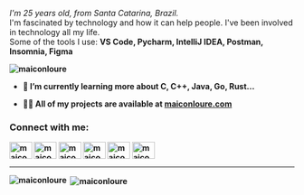 <p><i>I'm 25 years old, from Santa Catarina, Brazil.</i></br>
I'm fascinated by technology and how it can help people. I've been involved in technology all my life.</br>
Some of the tools I use: <b>VS Code, Pycharm, IntelliJ IDEA, Postman, Insomnia, Figma
</p>
<p align="left"> <img src="https://komarev.com/ghpvc/?username=maiconloure&label=Profile%20views&color=0e75b6&style=flat" alt="maiconloure" /> </p>

- 🌱 I’m currently learning more about **C, C++, Java, Go, Rust...**

- 👨‍💻 All of my projects are available at [maiconloure.com](maiconloure.com)

<h3 align="left">Connect with me:</h3>
<p align="left">
<a href="https://twitter.com/maiconloure" target="blank"><img align="center" src="https://raw.githubusercontent.com/rahuldkjain/github-profile-readme-generator/master/src/images/icons/Social/twitter.svg" alt="maiconloure" height="30" width="40" /></a>
<a href="https://linkedin.com/in/maiconlourenco" target="blank"><img align="center" src="https://raw.githubusercontent.com/rahuldkjain/github-profile-readme-generator/master/src/images/icons/Social/linked-in-alt.svg" alt="maiconlourenco" height="30" width="40" /></a>
<a href="https://kaggle.com/maiconloureno" target="blank"><img align="center" src="https://raw.githubusercontent.com/rahuldkjain/github-profile-readme-generator/master/src/images/icons/Social/kaggle.svg" alt="maiconloureno" height="30" width="40" /></a>
<a href="https://instagram.com/maiconlloure" target="blank"><img align="center" src="https://raw.githubusercontent.com/rahuldkjain/github-profile-readme-generator/master/src/images/icons/Social/instagram.svg" alt="maiconlloure" height="30" width="40" /></a>
<a href="https://www.hackerrank.com/maiconloure" target="blank"><img align="center" src="https://raw.githubusercontent.com/rahuldkjain/github-profile-readme-generator/master/src/images/icons/Social/hackerrank.svg" alt="maiconloure" height="30" width="40" /></a>
<a href="https://www.leetcode.com/maiconloure" target="blank"><img align="center" src="https://raw.githubusercontent.com/rahuldkjain/github-profile-readme-generator/master/src/images/icons/Social/leet-code.svg" alt="maiconloure" height="30" width="40" /></a>
</p>

---

<p><img align="left" src="https://github-readme-stats-iota-seven-24.vercel.app/api/top-langs?username=maiconloure&theme=dark&show_icons=true&locale=en&count_private=true" alt="maiconloure"/></p>

<p>&nbsp;<img align="center" src="https://github-readme-stats-iota-seven-24.vercel.app/api?username=maiconloure&theme=dark&show_icons=true&count_private=true&locale=en" alt="maiconloure" /></p>
